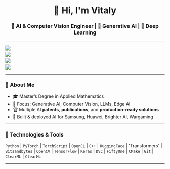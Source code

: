 <h1 align="center">👋 Hi, I'm Vitaly </h1>
<h3 align="center">🚀 AI & Computer Vision Engineer | 🤖 Generative AI | 🧠 Deep Learning </h3>

---

<div align="center" style="line-height:1;">
  <img
    src="https://readme-typing-svg.demolab.com?font=Fira+Code&weight=500&size=22&duration=3000&pause=3000&color=58A6FF&center=true&vCenter=true&width=700&lines=10%2B+years+in+AI+%26+Computer+Vision+R%26D"
    style="display:block; margin:4px auto 4px auto;"
  />
  <img
    src="https://readme-typing-svg.demolab.com?font=Fira+Code&weight=500&size=22&duration=3000&pause=3000&color=58A6FF&center=true&vCenter=true&width=700&lines=Author%2Fco-author+of+multiple+AI+papers+and+patents"
    style="display:block; margin:4px auto 4px auto;"
  />
  <img
    src="https://readme-typing-svg.demolab.com?font=Fira+Code&weight=500&size=22&duration=3000&pause=3000&color=58A6FF&center=true&vCenter=true&width=700&lines=Successfully+commercialized+R%26D-based+solutions"
    style="display:block; margin:4px auto 4px auto;"
  />
  <img
    src="https://readme-typing-svg.demolab.com?font=Fira+Code&weight=500&size=22&duration=3000&pause=3000&color=58A6FF&center=true&vCenter=true&width=700&lines=Leadership+roles+at+Samsung+%26+Huawei"
    style="display:block; margin:4px auto 4px auto;"
  />
</div>

---

### 🧠 About Me

- 🎓 Master’s Degree in Applied Mathematics
- 📌 Focus: Generative AI, Computer Vision, LLMs, Edge AI
- 🏆 Multiple AI **patents**, **publications**, and **production-ready solutions**
- 🧪 Built & deployed AI for Samsung, Huawei, Brighter AI, Wargaming

---

### 🧰 Technologies & Tools

`Python` | `PyTorch` | `TorchScript` | `OpenCL` | `C++`  | `HuggingFace` | 'Transformers' | `Bitsandbytes` | `OpenCV` | `TensorFlow` | `Keras` | `DVC` | `FiftyOne` | `CMake` | `Git` | `ClearML` | `ClearML`

---
